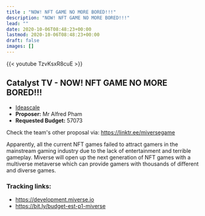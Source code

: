 ```yaml
---
title : "NOW! NFT GAME NO MORE BORED!!!"
description: "NOW! NFT GAME NO MORE BORED!!!"
lead: ""
date: 2020-10-06T08:48:23+00:00
lastmod: 2020-10-06T08:48:23+00:00
draft: false
images: []
---
```


{{<  youtube TzvKsxR8cuE >}}

## Catalyst TV - NOW! NFT GAME NO MORE BORED!!!

- [Ideascale](https://cardano.ideascale.com/c/idea/417249)
- **Proposer:** Mr Alfred Pham
- **Requested Budget:** 57073

Check the team's other proposal via: <https://linktr.ee/miversegame>

Apparently, all the current NFT games failed to attract gamers in the mainstream gaming industry due to the lack of entertainment and terrible gameplay. Miverse will open up the next generation of NFT games with a multiverse metaverse which can provide gamers with thousands of different and diverse games.

### Tracking links:

- <https://development.miverse.io>
- <https://bit.ly/budget-est-p1-miverse>
